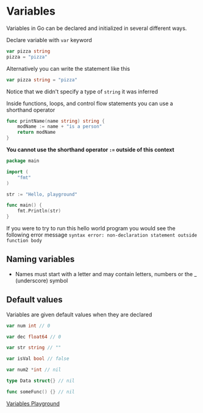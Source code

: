 # Variables

Variables in Go can be declared and initialized in several different ways.

Declare variable with `var` keyword
```go
var pizza string
pizza = "pizza"
```

Alternatively you can write the statement like this
```go
var pizza string = "pizza"
```

Notice that we didn't specify a type of `string` it was inferred

Inside functions, loops, and control flow statements you can use a shorthand operator
```go
func printName(name string) string {
    modName := name + "is a person"
    return modName
}
```

**You cannot use the shorthand operator `:=` outside of this context**
```go
package main

import (
	"fmt"
)

str := "Hello, playground"

func main() {
	fmt.Println(str)
}
```

If you were to try to run this hello world program you would see the following error message
`syntax error: non-declaration statement outside function body`

## Naming variables

* Names must start with a letter and may contain letters, numbers or the _ (underscore) symbol

## Default values

Variables are given default values when they are declared

```go
var num int // 0

var dec float64 // 0

var str string // ""

var isVal bool // false

var num2 *int // nil

type Data struct{} // nil

func someFunc() {} // nil
```

[Variables Playground](https://play.golang.org/p/ZwaSvq5oc2)